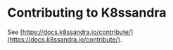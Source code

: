 # Contributing to K8ssandra

See [https://docs.k8ssandra.io/contribute/](https://docs.k8ssandra.io/contribute/).
